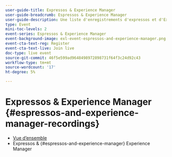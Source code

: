 ```yaml
---
user-guide-title: Expressos & Experience Manager
user-guide-breadcrumb: Espressos & Experience Manager
user-guide-description: Une liste d'enregistrements d'expressos et d'Experience Manager
type: Event
mini-toc-levels: 2
event-series: Espressos & Experience Manager
event-background-image: exl-event-espressos-and-experience-manager.png
event-cta-text-reg: Register
event-cta-text-live: Join live
doc-type: live event
source-git-commit: 46f5e599ad9648498972898731f64f3c24d92c43
workflow-type: tm+mt
source-wordcount: '17'
ht-degree: 5%

---
```



# Expressos &amp; Experience Manager {#espressos-and-experience-manager-recordings}

+ [Vue d’ensemble](overview.md)
+ Expressos &amp; {#espressos-and-experience-manager} Experience Manager


